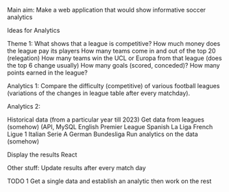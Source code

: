 
Main aim: Make a web application that would show informative soccer analytics

Ideas for Analytics

Theme 1: What shows that a league is competitive? 
How much money does the league pay its players
How many teams come in and out of the top 20 (relegation) 
How many teams win the UCL or Europa from that league (does the top 6 change usually)
How many goals (scored, conceded)?
How many points earned in the league? 

Analytics 1: Compare the difficulty (competitive) of various football leagues (variations of the changes in league table after every matchday).

Analytics 2: 

Historical data (from a particular year till 2023)
Get data from leagues (somehow) (API, MySQL
English Premier League
Spanish La Liga
French Ligue 1
Italian Serie A
German Bundesliga
Run analytics on the data (somehow) 
	
Display the results 
React


Other stuff: 
Update results after every match day 



TODO 1
Get a single data and establish an analytic then work on the rest
